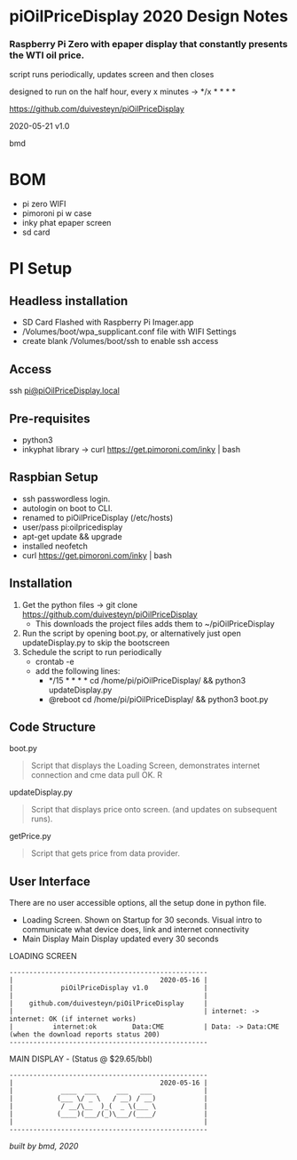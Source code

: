 # piOilPriceDisplay 2020 Design Notes
### Raspberry Pi Zero with epaper display that constantly presents the WTI oil price.
script runs periodically, updates screen and then closes

designed to run on the half hour, every x minutes -> */x * * * * 

https://github.com/duivesteyn/piOilPriceDisplay

2020-05-21 v1.0

bmd


# BOM
- pi zero WIFI
- pimoroni pi w case
- inky phat epaper screen
- sd card

# PI Setup
## Headless installation
- SD Card Flashed with Raspberry Pi Imager.app
- /Volumes/boot/wpa_supplicant.conf file with WIFI Settings
- create blank /Volumes/boot/ssh to enable ssh access

## Access
ssh pi@piOilPriceDisplay.local

## Pre-requisites
- python3
- inkyphat library -> curl https://get.pimoroni.com/inky | bash

## Raspbian Setup
- ssh passwordless login. 
- autologin on boot to CLI.
- renamed to piOilPriceDisplay (/etc/hosts)
- user/pass pi:oilpricedisplay
- apt-get update && upgrade
- installed neofetch
- curl https://get.pimoroni.com/inky | bash
 
## Installation
1. Get the python files -> git clone https://github.com/duivesteyn/piOilPriceDisplay    
	* This downloads the project files adds them to ~/piOilPriceDisplay
2. Run the script by opening boot.py, or alternatively just open updateDisplay.py to skip the bootscreen
3. Schedule the script to run periodically
	* crontab -e
	* add the following lines:
		* */15 * * * * cd /home/pi/piOilPriceDisplay/ && python3 updateDisplay.py
		* @reboot cd /home/pi/piOilPriceDisplay/ && python3 boot.py

## Code Structure 
boot.py
> Script that displays the Loading Screen, demonstrates internet connection and cme data pull OK. R
	
updateDisplay.py 
> Script that displays price onto screen. (and updates on subsequent runs).

getPrice.py
> Script that gets price from data provider.

## User Interface
There are no user accessible options, all the setup done in python file.

- Loading Screen. 	Shown on Startup for 30 seconds. Visual intro to communicate what device does, link and internet connectivity
- Main Display 		Main Display updated every 30 seconds

LOADING SCREEN

    --------------------------------------------------
    |                                     2020-05-16 |
    |            piOilPriceDisplay v1.0              |
    |                                                |
    |    github.com/duivesteyn/piOilPriceDisplay     |
    |                                                | internet: -> internet: OK (if internet works)		
    |          internet:ok         Data:CME          | Data: -> Data:CME         (when the download reports status 200)
    --------------------------------------------------

MAIN DISPLAY - (Status @ $29.65/bbl)

    --------------------------------------------------
    |                                     2020-05-16 | 
    |            ____  ___     ___   ___             |
    |           (___ \/ _ \   / __) / __)            |
    |            / __/\__  )_(  _ \(___ \            |
    |           (____)(___/(_)\___/(____/            |
    |                                                |
    --------------------------------------------------

*built by bmd, 2020*